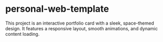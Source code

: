 # personal-web-template
This project is an interactive portfolio card with a sleek, space-themed design. It features a responsive layout, smooth animations, and dynamic content loading.
